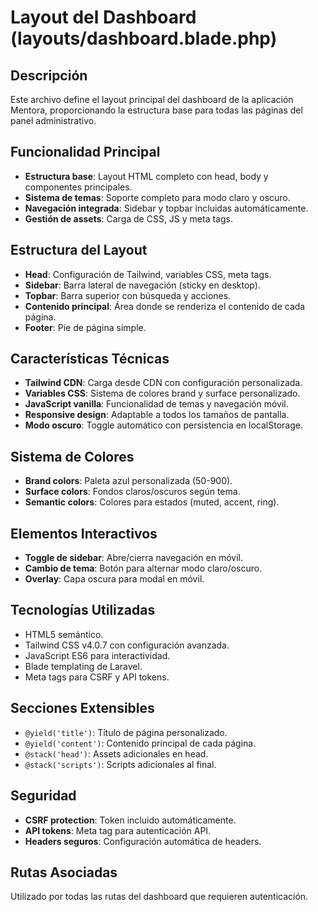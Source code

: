 # Layout del Dashboard (layouts/dashboard.blade.php)

## Descripción
Este archivo define el layout principal del dashboard de la aplicación Mentora, proporcionando la estructura base para todas las páginas del panel administrativo.

## Funcionalidad Principal
- **Estructura base**: Layout HTML completo con head, body y componentes principales.
- **Sistema de temas**: Soporte completo para modo claro y oscuro.
- **Navegación integrada**: Sidebar y topbar incluidas automáticamente.
- **Gestión de assets**: Carga de CSS, JS y meta tags.

## Estructura del Layout
- **Head**: Configuración de Tailwind, variables CSS, meta tags.
- **Sidebar**: Barra lateral de navegación (sticky en desktop).
- **Topbar**: Barra superior con búsqueda y acciones.
- **Contenido principal**: Área donde se renderiza el contenido de cada página.
- **Footer**: Pie de página simple.

## Características Técnicas
- **Tailwind CDN**: Carga desde CDN con configuración personalizada.
- **Variables CSS**: Sistema de colores brand y surface personalizado.
- **JavaScript vanilla**: Funcionalidad de temas y navegación móvil.
- **Responsive design**: Adaptable a todos los tamaños de pantalla.
- **Modo oscuro**: Toggle automático con persistencia en localStorage.

## Sistema de Colores
- **Brand colors**: Paleta azul personalizada (50-900).
- **Surface colors**: Fondos claros/oscuros según tema.
- **Semantic colors**: Colores para estados (muted, accent, ring).

## Elementos Interactivos
- **Toggle de sidebar**: Abre/cierra navegación en móvil.
- **Cambio de tema**: Botón para alternar modo claro/oscuro.
- **Overlay**: Capa oscura para modal en móvil.

## Tecnologías Utilizadas
- HTML5 semántico.
- Tailwind CSS v4.0.7 con configuración avanzada.
- JavaScript ES6 para interactividad.
- Blade templating de Laravel.
- Meta tags para CSRF y API tokens.

## Secciones Extensibles
- `@yield('title')`: Título de página personalizado.
- `@yield('content')`: Contenido principal de cada página.
- `@stack('head')`: Assets adicionales en head.
- `@stack('scripts')`: Scripts adicionales al final.

## Seguridad
- **CSRF protection**: Token incluido automáticamente.
- **API tokens**: Meta tag para autenticación API.
- **Headers seguros**: Configuración automática de headers.

## Rutas Asociadas
Utilizado por todas las rutas del dashboard que requieren autenticación.